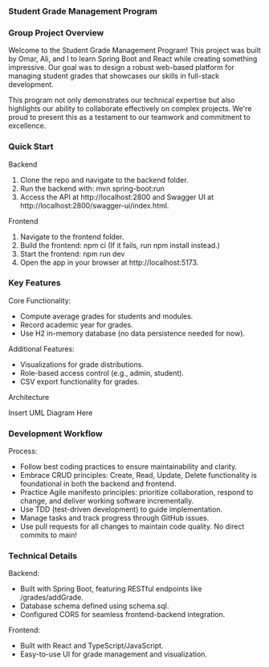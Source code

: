 ### Student Grade Management Program

### Group Project Overview

Welcome to the Student Grade Management Program! This project was built by Omar, Ali, and I to learn Spring Boot and React while creating something impressive. Our goal was to design a robust web-based platform for managing student grades that showcases our skills in full-stack development.

This program not only demonstrates our technical expertise but also highlights our ability to collaborate effectively on complex projects. We're proud to present this as a testament to our teamwork and commitment to excellence.

### Quick Start

Backend

1. Clone the repo and navigate to the backend folder.
2. Run the backend with:
   mvn spring-boot:run
3. Access the API at http://localhost:2800 and Swagger UI at http://localhost:2800/swagger-ui/index.html.

Frontend

1. Navigate to the frontend folder.
2. Build the frontend:
   npm ci
   (If it fails, run npm install instead.)
3. Start the frontend:
   npm run dev
4. Open the app in your browser at http://localhost:5173.

### Key Features

Core Functionality:
- Compute average grades for students and modules.
- Record academic year for grades.
- Use H2 in-memory database (no data persistence needed for now).

Additional Features:
- Visualizations for grade distributions.
- Role-based access control (e.g., admin, student).
- CSV export functionality for grades.

Architecture

Insert UML Diagram Here

### Development Workflow

Process:
- Follow best coding practices to ensure maintainability and clarity.
- Embrace CRUD principles: Create, Read, Update, Delete functionality is foundational in both the backend and frontend.
- Practice Agile manifesto principles: prioritize collaboration, respond to change, and deliver working software incrementally.
- Use TDD (test-driven development) to guide implementation.
- Manage tasks and track progress through GitHub issues.
- Use pull requests for all changes to maintain code quality. No direct commits to main!

### Technical Details

Backend:
- Built with Spring Boot, featuring RESTful endpoints like /grades/addGrade.
- Database schema defined using schema.sql.
- Configured CORS for seamless frontend-backend integration.

Frontend:
- Built with React and TypeScript/JavaScript.
- Easy-to-use UI for grade management and visualization.
